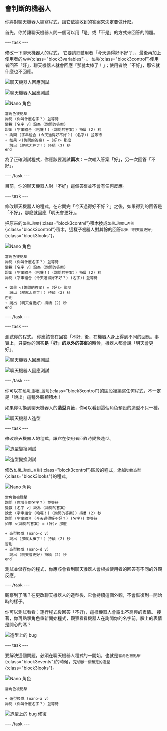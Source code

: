 ## 會判斷的機器人

你將對聊天機器人編寫程式，讓它依據收到的答案來決定要做什麼。

首先，你將讓聊天機器人問一個可以用「是」或「不是」的方式來回答的問題。

--- task ---

修改一下聊天機器人的程式， 它要詢問使用者「今天過得好不好？」，最後再加上使用者的`名字`{:class="block3variables"} 。 `如果`{:class="block3control"}使用者回答「好」，聊天機器人就會回應「那就太棒了！」；使用者說「不好」，那它就什麼也不回應。

![聊天機器人回應測試](images/chatbot-if-test1-annotated.png)

![聊天機器人回應測試](images/chatbot-if-test2.png)

![Nano 角色](images/nano-sprite.png)

```blocks3
當角色被點擊
詢問 (你叫什麼名字？) 並等待
變數 [名字 v] 設為 (詢問的答案)
說出 (字串組合 (哈囉！) (詢問的答案)) 持續 (2) 秒
+ 詢問 (字串組合 (今天過得好不好？) (名字)) 並等待
+ 如果 <(詢問的答案) = (好)> 那麼
  說出 (那就太棒了！) 持續 (2) 秒
end
```

為了正確測試程式，你應該要測試**兩次**：一次輸入答案「好」，另一次回答「不好」。

--- /task ---

目前，你的聊天機器人對「不好」這個答案並不會有任何反應。

--- task ---

修改聊天機器人的程式，在它問完「今天過得好不好？」之後，如果得到的回答是「不好」，那麼就回應「明天會更好」。

把原來的`如果…那麼`{:class="block3control"}積木換成`如果…那麼…否則`{:class="block3control"}積木，這樣子機器人對其餘的回答`說出「明天會更好」`{:class="block3looks"}。

![Nano 角色](images/nano-sprite.png)

```blocks3
當角色被點擊
詢問 (你叫什麼名字？) 並等待
變數 [名字 v] 設為 (詢問的答案)
說出 (字串組合 (哈囉！) (詢問的答案)) 持續 (2) 秒
詢問 (字串組合 (今天過得好不好？) (名字)) 並等待

+ 如果 <(詢問的答案) = (好)> 那麼
  說出 (那就太棒了！) 持續 (2) 秒
否則
+ 說出 (明天會更好) 持續 (2) 秒
end
```

--- /task ---

--- task ---

測試你的程式。 你應該會在回答「不好」後，在機器人身上得到不同的回應。事實上，只要你的回答**是「好」的以外的答案**的時候，機器人都會說「明天會更好」。

![聊天機器人回應測試](images/chatbot-if-test2.png)

![聊天機器人回應測試](images/chatbot-if-else-test.png)

--- /task ---

你可以在`如果…那麼…否則`{:class="block3control"}的區段裡編寫任何程式，不一定是「說出」這種外觀類積木！

如果你切換到聊天機器人的**造型**頁籤，你可以看到這個角色預設的造型不只一種。

![聊天機器人造型](images/chatbot-costume-view-annotated.png)

--- task ---

修改聊天機器人的程式，讓它在使用者回答時變換造型。

![造型變換測試](images/chatbot-costume-test1.png)

![造型變換測試](images/chatbot-costume-test2.png)

修改`如果…那麼…否則`{:class="block3control"}區段的程式，添加`切換造型`{:class="block3looks"}的程式。

![Nano 角色](images/nano-sprite.png)

```blocks3
當角色被點擊
詢問 (你叫什麼名字？) 並等待
變數 [名字 v] 設為 (詢問的答案)
說出 (字串組合 (哈囉！) (詢問的答案)) 持續 (2) 秒
詢問 (字串組合 (今天過得好不好？) (名字)) 並等待
如果 <(詢問的答案) = (好)> 那麼

+ 造型換成 (nano-c v)
  說出 (那就太棒了！) 持續 (2) 秒
否則
+ 造型換成 (nano-d v)
  說出 (明天會更好) 持續 (2) 秒
end
```

測試並儲存你的程式，你應該會看到聊天機器人會根據使用者的回答有不同的外觀反應。

--- /task ---

觀察到了嗎？在更改聊天機器人的造型後，它會持續這個外觀，不會恢復到一開始時的樣子。

你可以測試看看：運行程式後回答「不好」，這樣機器人會露出不高興的表情。 接著，你再點擊角色重新開始程式，觀察看看機器人在詢問你的名字前，臉上的表情是開心的嗎？

![造型上的 bug](images/chatbot-costume-bug-test.png)

--- task ---

要解決這個問題，必須在聊天機器人程式的一開始，也就是`當角色被點擊`{:class="block3events"}的時候，先`切換一個預定的造型`{:class="block3looks"}。

![Nano 角色](images/nano-sprite.png)

```blocks3
當角色被點擊

+ 造型換成 (nano-a v)
詢問 (你叫什麼名字？) 並等待
```

![造型上的 bug 修復](images/chatbot-costume-fix-test.png)

--- /task ---